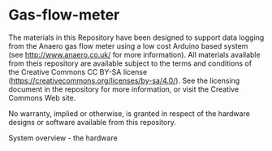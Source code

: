 # Gas-flow-meter

The materials in this Repository have been designed to support data logging from the Anaero gas flow meter using a low cost Arduino based system (see http://www.anaero.co.uk/ for more information). All materials available from theis repository are available subject to the terms and conditions of the Creative Commons CC BY-SA license (https://creativecommons.org/licenses/by-sa/4.0/).  See the licensing document in the repository for more information, or visit the Creative Commons Web site.

No warranty, implied or otherwise, is granted in respect of the hardware designs or software available from this repository.

System overview - the hardware





